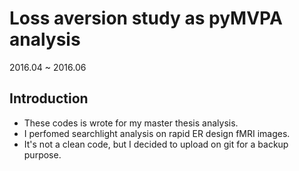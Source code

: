 # Loss aversion study as pyMVPA analysis
2016.04 ~ 2016.06

## Introduction
- These codes is wrote for my master thesis analysis.
- I perfomed searchlight analysis on rapid ER design fMRI images.
- It's not a clean code, but I decided to upload on git for a backup purpose.

